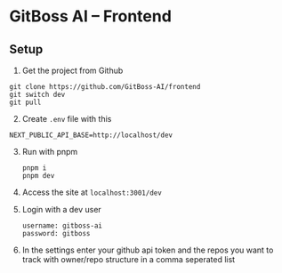 # GitBoss AI – Frontend

## Setup 

1. Get the project from Github
  ```
  git clone https://github.com/GitBoss-AI/frontend
  git switch dev
  git pull
  ```

2. Create `.env` file with this
  ```
  NEXT_PUBLIC_API_BASE=http://localhost/dev
  ```
3. Run with pnpm
   ```
   pnpm i
   pnpm dev
   ```
4. Access the site at `localhost:3001/dev`

5. Login with a dev user
   ```
   username: gitboss-ai
   password: gitboss
   ```
6. In the settings enter your github api token and the repos you want to track with owner/repo structure in a comma seperated list
